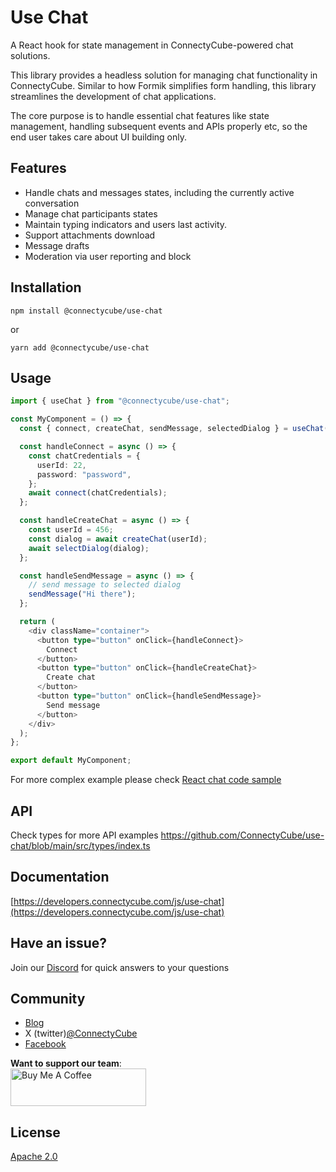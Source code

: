 # Use Chat

A React hook for state management in ConnectyCube-powered chat solutions.

This library provides a headless solution for managing chat functionality in ConnectyCube. Similar to how Formik simplifies form handling, this library streamlines the development of chat applications.

The core purpose is to handle essential chat features like state management, handling subsequent events and APIs properly etc, so the end user takes care about UI building only.

## Features

- Handle chats and messages states, including the currently active conversation
- Manage chat participants states
- Maintain typing indicators and users last activity.
- Support attachments download
- Message drafts
- Moderation via user reporting and block

## Installation

```
npm install @connectycube/use-chat
```

or

```
yarn add @connectycube/use-chat
```

## Usage

```ts
import { useChat } from "@connectycube/use-chat";

const MyComponent = () => {
  const { connect, createChat, sendMessage, selectedDialog } = useChat();

  const handleConnect = async () => {
    const chatCredentials = {
      userId: 22,
      password: "password",
    };
    await connect(chatCredentials);
  };

  const handleCreateChat = async () => {
    const userId = 456;
    const dialog = await createChat(userId);
    await selectDialog(dialog);
  };

  const handleSendMessage = async () => {
    // send message to selected dialog
    sendMessage("Hi there");
  };

  return (
    <div className="container">
      <button type="button" onClick={handleConnect}>
        Connect
      </button>
      <button type="button" onClick={handleCreateChat}>
        Create chat
      </button>
      <button type="button" onClick={handleSendMessage}>
        Send message
      </button>
    </div>
  );
};

export default MyComponent;
```

For more complex example please check [React chat code sample](https://github.com/ConnectyCube/connectycube-web-samples/tree/master/chat-react)

## API

Check types for more API examples https://github.com/ConnectyCube/use-chat/blob/main/src/types/index.ts

## Documentation 

[https://developers.connectycube.com/js/use-chat](https://developers.connectycube.com/js/use-chat)

## Have an issue?

Join our [Discord](https://discord.com/invite/zqbBWNCCFJ) for quick answers to your questions

## Community

- [Blog](https://connectycube.com/blog)
- X (twitter)[@ConnectyCube](https://x.com/ConnectyCube)
- [Facebook](https://www.facebook.com/ConnectyCube)

**Want to support our team**:<br>
<a href="https://www.buymeacoffee.com/connectycube" target="_blank"><img src="https://cdn.buymeacoffee.com/buttons/v2/default-blue.png" alt="Buy Me A Coffee" style="height: 60px !important;width: 217px !important;" ></a>

## License

[Apache 2.0](https://github.com/connectycube/use-chat/blob/main/LICENSE)
